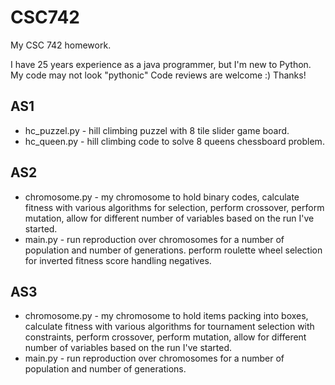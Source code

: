 # CSC742
My CSC 742 homework.

I have 25 years experience as a java programmer, but I'm new to Python. My code may not look "pythonic" Code reviews are welcome :) Thanks!

## AS1
* hc_puzzel.py - hill climbing puzzel with 8 tile slider game board.
* hc_queen.py - hill climbing code to solve 8 queens chessboard problem.

## AS2
* chromosome.py - my chromosome to hold binary codes, calculate fitness with various algorithms for selection, perform crossover, perform mutation, allow for different number of variables based on the run I've started.
* main.py - run reproduction over chromosomes for a number of population and number of generations. perform roulette wheel selection for inverted fitness score handling negatives.

## AS3
* chromosome.py - my chromosome to hold items packing into boxes, calculate fitness with various algorithms for tournament selection with constraints, perform crossover, perform mutation, allow for different number of variables based on the run I've started.
* main.py - run reproduction over chromosomes for a number of population and number of generations. 
